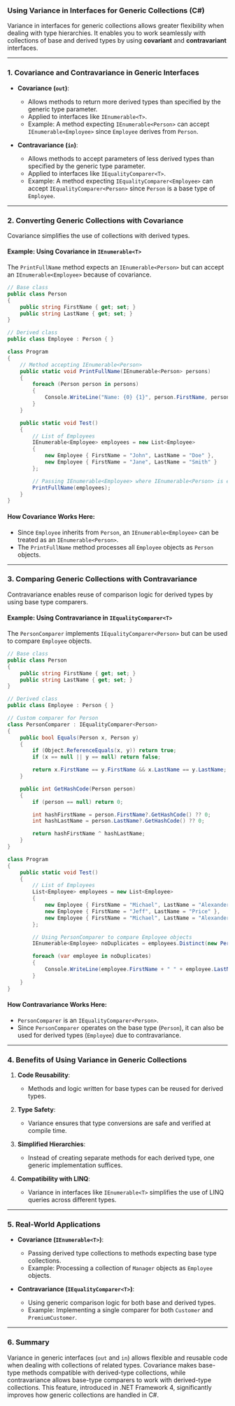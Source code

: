 ### **Using Variance in Interfaces for Generic Collections (C#)**

Variance in interfaces for generic collections allows greater flexibility when dealing with type hierarchies. It enables you to work seamlessly with collections of base and derived types by using **covariant** and **contravariant** interfaces.

---

### **1. Covariance and Contravariance in Generic Interfaces**
- **Covariance (`out`)**:
  - Allows methods to return more derived types than specified by the generic type parameter.
  - Applied to interfaces like `IEnumerable<T>`.
  - Example: A method expecting `IEnumerable<Person>` can accept `IEnumerable<Employee>` since `Employee` derives from `Person`.

- **Contravariance (`in`)**:
  - Allows methods to accept parameters of less derived types than specified by the generic type parameter.
  - Applied to interfaces like `IEqualityComparer<T>`.
  - Example: A method expecting `IEqualityComparer<Employee>` can accept `IEqualityComparer<Person>` since `Person` is a base type of `Employee`.

---

### **2. Converting Generic Collections with Covariance**
Covariance simplifies the use of collections with derived types. 

#### **Example: Using Covariance in `IEnumerable<T>`**
The `PrintFullName` method expects an `IEnumerable<Person>` but can accept an `IEnumerable<Employee>` because of covariance.

```csharp
// Base class
public class Person
{
    public string FirstName { get; set; }
    public string LastName { get; set; }
}

// Derived class
public class Employee : Person { }

class Program
{
    // Method accepting IEnumerable<Person>
    public static void PrintFullName(IEnumerable<Person> persons)
    {
        foreach (Person person in persons)
        {
            Console.WriteLine("Name: {0} {1}", person.FirstName, person.LastName);
        }
    }

    public static void Test()
    {
        // List of Employees
        IEnumerable<Employee> employees = new List<Employee>
        {
            new Employee { FirstName = "John", LastName = "Doe" },
            new Employee { FirstName = "Jane", LastName = "Smith" }
        };

        // Passing IEnumerable<Employee> where IEnumerable<Person> is expected
        PrintFullName(employees);
    }
}
```

#### **How Covariance Works Here**:
- Since `Employee` inherits from `Person`, an `IEnumerable<Employee>` can be treated as an `IEnumerable<Person>`.
- The `PrintFullName` method processes all `Employee` objects as `Person` objects.

---

### **3. Comparing Generic Collections with Contravariance**
Contravariance enables reuse of comparison logic for derived types by using base type comparers.

#### **Example: Using Contravariance in `IEqualityComparer<T>`**
The `PersonComparer` implements `IEqualityComparer<Person>` but can be used to compare `Employee` objects.

```csharp
// Base class
public class Person
{
    public string FirstName { get; set; }
    public string LastName { get; set; }
}

// Derived class
public class Employee : Person { }

// Custom comparer for Person
class PersonComparer : IEqualityComparer<Person>
{
    public bool Equals(Person x, Person y)
    {
        if (Object.ReferenceEquals(x, y)) return true;
        if (x == null || y == null) return false;

        return x.FirstName == y.FirstName && x.LastName == y.LastName;
    }

    public int GetHashCode(Person person)
    {
        if (person == null) return 0;

        int hashFirstName = person.FirstName?.GetHashCode() ?? 0;
        int hashLastName = person.LastName?.GetHashCode() ?? 0;

        return hashFirstName ^ hashLastName;
    }
}

class Program
{
    public static void Test()
    {
        // List of Employees
        List<Employee> employees = new List<Employee>
        {
            new Employee { FirstName = "Michael", LastName = "Alexander" },
            new Employee { FirstName = "Jeff", LastName = "Price" },
            new Employee { FirstName = "Michael", LastName = "Alexander" }
        };

        // Using PersonComparer to compare Employee objects
        IEnumerable<Employee> noDuplicates = employees.Distinct(new PersonComparer());

        foreach (var employee in noDuplicates)
        {
            Console.WriteLine(employee.FirstName + " " + employee.LastName);
        }
    }
}
```

#### **How Contravariance Works Here**:
- `PersonComparer` is an `IEqualityComparer<Person>`.
- Since `PersonComparer` operates on the base type (`Person`), it can also be used for derived types (`Employee`) due to contravariance.

---

### **4. Benefits of Using Variance in Generic Collections**
1. **Code Reusability**:
   - Methods and logic written for base types can be reused for derived types.

2. **Type Safety**:
   - Variance ensures that type conversions are safe and verified at compile time.

3. **Simplified Hierarchies**:
   - Instead of creating separate methods for each derived type, one generic implementation suffices.

4. **Compatibility with LINQ**:
   - Variance in interfaces like `IEnumerable<T>` simplifies the use of LINQ queries across different types.

---

### **5. Real-World Applications**
- **Covariance (`IEnumerable<T>`)**:
  - Passing derived type collections to methods expecting base type collections.
  - Example: Processing a collection of `Manager` objects as `Employee` objects.

- **Contravariance (`IEqualityComparer<T>`)**:
  - Using generic comparison logic for both base and derived types.
  - Example: Implementing a single comparer for both `Customer` and `PremiumCustomer`.

---

### **6. Summary**
Variance in generic interfaces (`out` and `in`) allows flexible and reusable code when dealing with collections of related types. Covariance makes base-type methods compatible with derived-type collections, while contravariance allows base-type comparers to work with derived-type collections. This feature, introduced in .NET Framework 4, significantly improves how generic collections are handled in C#.